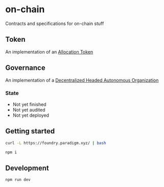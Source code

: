 # on-chain

Contracts and specifications for on-chain stuff

## Token

An implementation of an [Allocation Token](https://github.com/brumewallet/onchain/blob/main/rfc/TOKEN.md)

## Governance

An implementation of a [Decentralized Headed Autonomous Organization](https://github.com/brumewallet/onchain/blob/main/rfc/GOVERNANCE.md)

### State
- Not yet finished
- Not yet audited
- Not yet deployed

## Getting started

```bash
curl -L https://foundry.paradigm.xyz/ ​| bash
```

```bash
npm i
```

## Development

```bash
npm run dev
```
